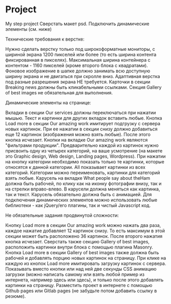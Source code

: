 # Project
My step project
Сверстать макет psd. Подключить динамические элементы (см. ниже)

Технические требования к верстке:

Нужно сделать верстку только под широкоформатные мониторы, с шириной экрана 1200 пикселей или более (то есть ширина контента фиксированная в пикселях). Максимальная ширина контейнера с контентом - 1160 пикселей (кроме второго блока с квадратами).
Фоновое изображение в шапке должно занимать всю доступную ширину экрана и не двигаться при скролле вниз.
Адаптивная верстка под разные разрешения экрана НЕ требуется.
Карточки в секции Breaking news должны быть кликабельными ссылками.
Секция Gallery of best images не обязательная для выполнения.


Динамические элементы на странице:

Вкладки в секции Our services должны переключаться при нажатии мышью. Текст и картинки для других вкладок вставить любые.
Кнопка Load more в секции Our amazing work имитирует подгрузку с сервера новых картинок. При ее нажатии в секции снизу должно добавиться еще 12 картинок (изображения можно взять любые). После этого кнопка исчезает.
Кнопки на вкладке Our amazing work являются "фильтрами продукции". Предварительно каждой из картинок нужно присвоить одну из четырех категорий, на ваше усмотрение (на макете это Graphic design, Web design, Landing pages, Wordpress). При нажатии на кнопку категории необходимо показать только те картинки, которые относятся к данной категории. All показывает картинки из всех категорий. Категории можно переименовать, картинки для категорий взять любые.
Карусель на вкладке What people say about theHam должна быть рабочей, по клику как на иконку фотографии внизу, так и на стрелки вправо-влево. В карусели должна меняться как картинка, так и текст. Карусель обязательно должна быть с анимацией.
Для подключения динамических элементов можно использовать любые библиотеки - как jQuery/его плагины, так и чистый Javascript код.


Не обязательные задания продвинутой сложности:

Кнопку Load more в секции Our amazing work можно нажать два раза, каждое нажатие добавляет 12 картинок снизу. То есть максимум в этой секции может быть расположено 36 картинок. После второго нажатия кнопка исчезает.
Сверстать также секцию Gallery of best images, расположить картинки внутри блока с помощью плагина Masonry.
Кнопка Load more в секции Gallery of best images также должна быть рабочей и добавлять порцию новых картинок на страницу.
При клике на каждую из кнопок Load more имитировать загрузку картинок с сервера. Показывать вместо кнопки или над ней две секунды CSS анимацию загрузки (можно написать самому или взять любой пример из интернета, например здесь или здесь), и только после этого добавлять картинки на страницу.
Разместить проект в интернете с помощью Github pages или Gitlab pages (не забудьте потом добавить ссылку в резюме).

